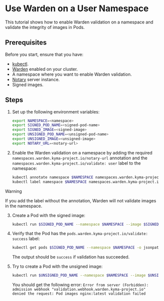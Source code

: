# Use Warden on a User Namespace

This tutorial shows how to enable Warden validation on a namespace and validate the integrity of images in Pods.

## Prerequisites

Before you start, ensure that you have:

- [kubectl](https://kubernetes.io/docs/tasks/tools/install-kubectl/).
- [Warden](../01-10-configure-user.md) enabled on your cluster.
- A namespace where you want to enable Warden validation.
- [Notary](https://github.com/notaryproject/notary) server instance.
- Signed images.

## Steps

1. Set up the following environment variables:

   ```bash
   export NAMESPACE=<namespace>
   export SIGNED_POD_NAME=<signed-pod-name>
   export SIGNED_IMAGE=<signed-image>
   export UNSIGNED_POD_NAME=<unsigned-pod-name>
   export UNSIGNED_IMAGE=<unsigned-image>
   export NOTARY_URL=<notary-url>
   ```

2. Enable the Warden validation on a namespace by adding the required `namespaces.warden.kyma-project.io/notary-url` annotation and the `namespaces.warden.kyma-project.io/validate: user` label to the namespace:

   ```bash
   kubectl annotate namespace $NAMESPACE namespaces.warden.kyma-project.io/notary-url=$NOTARY_URL
   kubectl label namespace $NAMESPACE namespaces.warden.kyma-project.io/validate=user
   ```

> [!WARNING]
> If you add the label without the annotation, Warden will not validate images in the namespace.

3. Create a Pod with the signed image:

   ```bash
   kubectl run $SIGNED_POD_NAME --namespace $NAMESPACE --image $SIGNED_IMAGE
   ```

4. Verify that the Pod has the `pods.warden.kyma-project.io/validate: success` label:

   ```bash
   kubectl get pods $SIGNED_POD_NAME --namespace $NAMESPACE -o jsonpath='{.metadata.labels.pods\.warden\.kyma-project\.io/validate}'
   ```

   The output should be `success` if validation has succeeded.

5. Try to create a Pod with the unsigned image:

   ```bash
   kubectl run $UNSIGNED_POD_NAME --namespace $NAMESPACE --image $UNSIGNED_IMAGE
   ```

   You should get the following error:
   `Error from server (Forbidden): admission webhook "validation.webhook.warden.kyma-project.io" denied the request: Pod images nginx:latest validation failed`
